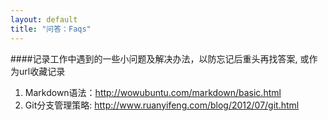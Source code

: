 ```yaml
---
layout: default
title: "问答：Faqs"
---
```


####记录工作中遇到的一些小问题及解决办法，以防忘记后重头再找答案, 或作为url收藏记录


1. Markdown语法：<http://wowubuntu.com/markdown/basic.html>  
2. Git分支管理策略: <http://www.ruanyifeng.com/blog/2012/07/git.html>    

<!-- Blog Comments -->
<div class="media">
  <!-- UY BEGIN -->
  <div id="uyan_frame">
  </div>
  <script type="text/javascript" src="http://v2.uyan.cc/code/uyan.js?uid=1511840">
  </script>
  <!-- UY END -->
</div>
